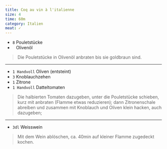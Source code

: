 ```yaml
---
title: Coq au vin à l'italienne
size: 4
time: 60m
category: Italien
meat: ✓
---
```


* `8` Pouletstücke
* ` ` Olivenöl

> Die Pouletstücke in Olivenöl anbraten bis sie goldbraun sind.

---

* `1 Handvoll` Oliven (entsteint)
* `3` Knoblauchzehen
* `1` Zitrone
* `1 Handvoll` Datteltomaten

> Die halbierten Tomaten dazugeben, unter die Pouletstücke schieben, kurz mit anbraten (Flamme etwas reduzieren); dann Zitronenschale abreiben und zusammen mit Knoblauch und Oliven klein hacken, auch dazugeben; 

---

* `3dl` Weisswein

> Mit dem Wein ablöschen, ca. 40min auf kleiner Flamme zugedeckt kochen.

